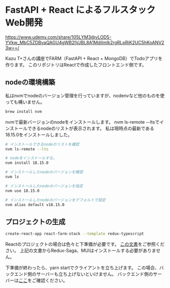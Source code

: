 # FastAPI + React によるフルスタック Web開発

https://www.udemy.com/share/105LYM3@vLOD5-YVkw_MbC5ZDBvaQAGU4gWB2IVJBL8A1MdiImlk2rgRLpRiK2UC5hKoANV23w==/

Kazu T+さんの講座でFARM（FastAPI + React + MongoDB）でTodoアプリを作ります。
このリポジトリはReactで作成したフロントエンド側です。

## nodeの環境構築

私はnvmでnodeのバージョン管理を行っていますが、nodenvなど他のものを使っても構いません。

```sh
brew install nvm
```

nvmで最新バージョンのnodeをインストールします。
nvm ls-remote --ltsでインストールできるnodeのリストが表示されます。
私は現時点の最新である18.15.0をインストールしました。

```sh
# インストールできるnodeのリストを確認
nvm ls-remote --lts

# nodeをインストールする。
nvm install 18.15.0

# インストールしたnodeのバージョンを確認
nvm ls

# インストールしたnodeのバージョンを指定
nvm use 18.15.0

# インストールしたnodeのバージョンをデフォルトで設定
nvm alias default v18.15.0
```

## プロジェクトの生成

```sh
create-react-app react-farm-stack --template redux-typescript
```

Reactのプロジェクトの場合は色々と下準備が必要です。
[この文書](https://github.com/aJonghunPark/rtk-saga-crud/blob/main/doc/02.install.md)をご参照ください。
上記の文書からRedux-Saga、MUIはインストールする必要がありません。

下準備が終わったら、yarn startでクライアントを立ち上げます。
この場合、バックエンド側のサーバーも立ち上げないといけません。
バックエンド側のサーバーは[ここ](https://github.com/aJonghunPark/fast_api)をご確認ください。
